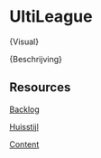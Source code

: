 # UltiLeague

{Visual}

{Beschrijving}

## Resources

[Backlog](...)

[Huisstijl]()  

[Content]()  
